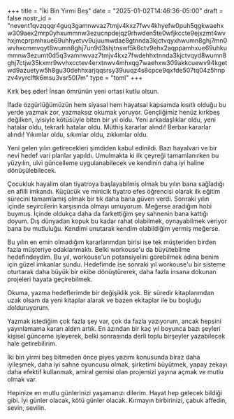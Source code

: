 +++
title = "İki Bin Yirmi Beş"
date = "2025-01-02T14:46:36-05:00"
draft = false
nostr_id = "nevent1qvzqqqr4guq3gamnwvaz7tmjv4kxz7fwv4khyefw0puh5qgkwaehxw309aex2mrp0yhxummnw3ezucnpdejqz9rhwden5te0wfjkccte9ejxzmt4wvhxjmcprpmhxue69uhhyetvv9ujuumwdae8gtnnda3kjctvqyxhwumn8ghj7mn0wvhxcmmvqyt8wumn8ghj7un9d3shjtnswf5k6ctv9ehx2aqppamhxue69uhkummnw3ezumt0d5q3vamnwvaz7tmjv4kxz7fwdehhxtnnda3kjctvqyd8wumn8ghj7ctjw35kxmr9wvhxcctev4erxtnwv4mhxqg7waehxw309akkcuewv94kgetwd9azuetyw5h8gu30dehhxarjqqsrsy39uuqz4s8cpce9qxfde507tq04z5hnpzv4vyrclftk6msu3vsr50l7m"
type = "toml"
+++

Kırk beş eder! İnsan ömrünün yeni ortasi kutlu olsun.

İfade özgürlüğümüzün hem siyasal hem hayatsal kapsamda kısıtlı olduğu bu yerde yazmak zor, yazmaksız okumak yoruyor. Gençliğimiz henüz kırkbeş değilken, iyisiyle kötüsüyle biten bir yıl oldu. Yeni arkadaşlıklar oldu, yeni hatalar oldu, tekrarlı hatalar oldu. Müthiş kararlar alındı! Berbar kararlar alındı! Yıkımlar oldu, sıkımlar oldu, zıkkımlar oldu.

Yeni gelen yılın getirecekleri şimdiden kabul edinildi. Bazı hayalvari ve bir nevi hedef vari planlar yapıldı. Umulmakta ki ilk çeyreği tamamlanırken bu yüzyılın, ulvi güncelleme uygulanabilecek ve kendinin daha iyi haline dönüşülebilecek. 

Çocukluk hayalim olan tiyatroya başlayabilmiş olmak bu yılın bana sağladığı en afilli imkandı. Küçücük ve minicik tiyatro efes öğrencisi olarak ilk eğitim sürecini tamamlamış olmak bir tık daha bana güven verdi. Sonraki yılın içinde seyircilerin karşısında olmayı umuyorum. Meğerse aradığım hobi buymuş. İçinde oldukça daha da farkettiğim şey sahnenin bana kattığı doyum. Dış dünyadan kopuk bu kadar rahat olabilmek, oynayabilmek veriyor bana bu mutluluğu. Kendimi unutarak kendim olabildiğim yermiş meğerse.  

Bu yılın en emin olmadığım kararlarımdan birisi ise tek müşteriden birden fazla müşteriye odaklanmaktı. Belki workouse'u da büyütebilme hedefindeydim. Bu yıl, workouse'un potansiyelini görebilmek adına benim için güzel imkanlar sundu. Hedefimde ise sonraki yıl workouse'u bir sisteme oturtarak daha büyük bir ekibe dönüştürerek, daha fazla insana dokunan projeleri hayata geçirebilmek. 

Okuma, yazma hedeflerimde bir değişiklik yok. Bir süredir kitaplarımdan uzak olsam da yeni kitaplar alarak ve bazen ekitaplar ile bu boşluğu dolduruyorum. 

Yazmak istediğim çok fazla şey var, çok da fazla yazıyorum, ancak hepsini yayınlamama kararı aldım artık. En azından bir kaç yıl boyunca bazı şeyleri kişisel günceme işleyerek, belki sonrasında derli toplu birşeyler yazabilecek hale getirebilirim. 

İki bin yirmi beş bitmeden önce piyes yazımı konusunda biraz daha iyileşmek, daha iyi sahne oyuncusu olmak, şirketimi büyütmek, yapay zekayı daha efektif kullanmak, amiral gemisi olan projemizi yayına açmak ve mutlu olmak var. 

Hepinize en mutlu günlerinizi yaşamanızı dilerim. Hayat hep gelecek bildiği gibi. İyi günler olacak, kötü günler olacak. Kırmayın birbirinizi, çabuk affedin, sevin, sevilin.
